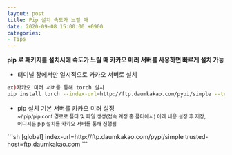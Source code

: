 ```yaml
---
layout: post
title: Pip 설치 속도가 느릴 때
date: 2020-09-08 15:00:00 +0900
categories:
- Tips
---
```


**pip 로 패키지를 설치시에 속도가 느릴 때 카카오 미러 서버를 사용하면 빠르게 설치 가능**

* 터미널 창에서만 일시적으로 카카오 서버로 설치
```sh
ex)카카오 미러 서버를 통해 torch 설치 
pip install torch --index-url=http://ftp.daumkakao.com/pypi/simple --trusted-host=ftp.daumkakao.com
```

* pip 설치 기본 서버를 카카오 미러 설정<br>
<small>~/.pip/pip.conf 경로로 폴더 및 파일 생성(접속 계정 홈 폴더에서) 아래 내용 설정 후 저장, <br>
어디서든 pip 설치를 카카오 서버를 통해 진행됨
</small>
```sh
[global]
index-url=http://ftp.daumkakao.com/pypi/simple
trusted-host=ftp.daumkakao.com
```


